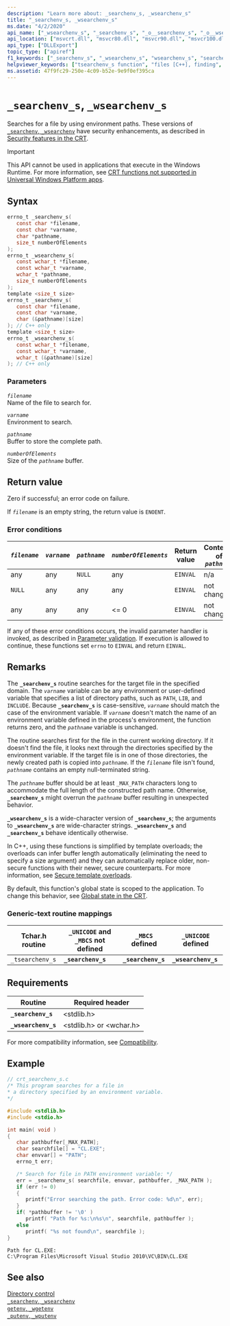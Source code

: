 ```yaml
---
description: "Learn more about: _searchenv_s, _wsearchenv_s"
title: "_searchenv_s, _wsearchenv_s"
ms.date: "4/2/2020"
api_name: ["_wsearchenv_s", "_searchenv_s", "_o__searchenv_s", "_o__wsearchenv_s"]
api_location: ["msvcrt.dll", "msvcr80.dll", "msvcr90.dll", "msvcr100.dll", "msvcr100_clr0400.dll", "msvcr110.dll", "msvcr110_clr0400.dll", "msvcr120.dll", "msvcr120_clr0400.dll", "ucrtbase.dll", "api-ms-win-crt-environment-l1-1-0.dll", "api-ms-win-crt-private-l1-1-0.dll"]
api_type: ["DLLExport"]
topic_type: ["apiref"]
f1_keywords: ["_searchenv_s", "_wsearchenv_s", "wsearchenv_s", "searchenv_s"]
helpviewer_keywords: ["tsearchenv_s function", "files [C++], finding", "buffers [C++], buffer overruns", "environment paths, searching for files", "wsearchenv_s function", "searchenv_s function", "_tsearchenv_s function", "buffer overruns", "buffers [C++], avoiding overruns", "_wsearchenv_s function", "_searchenv_s function", "environment paths"]
ms.assetid: 47f9fc29-250e-4c09-b52e-9e9f0ef395ca
---
```

# `_searchenv_s`, `_wsearchenv_s`

Searches for a file by using environment paths. These versions of [`_searchenv`, `_wsearchenv`](searchenv-wsearchenv.md) have security enhancements, as described in [Security features in the CRT](../security-features-in-the-crt.md).

> [!IMPORTANT]
> This API cannot be used in applications that execute in the Windows Runtime. For more information, see [CRT functions not supported in Universal Windows Platform apps](../../cppcx/crt-functions-not-supported-in-universal-windows-platform-apps.md).

## Syntax

```C
errno_t _searchenv_s(
   const char *filename,
   const char *varname,
   char *pathname,
   size_t numberOfElements
);
errno_t _wsearchenv_s(
   const wchar_t *filename,
   const wchar_t *varname,
   wchar_t *pathname,
   size_t numberOfElements
);
template <size_t size>
errno_t _searchenv_s(
   const char *filename,
   const char *varname,
   char (&pathname)[size]
); // C++ only
template <size_t size>
errno_t _wsearchenv_s(
   const wchar_t *filename,
   const wchar_t *varname,
   wchar_t (&pathname)[size]
); // C++ only
```

### Parameters

*`filename`*\
Name of the file to search for.

*`varname`*\
Environment to search.

*`pathname`*\
Buffer to store the complete path.

*`numberOfElements`*\
Size of the *`pathname`* buffer.

## Return value

Zero if successful; an error code on failure.

If *`filename`* is an empty string, the return value is `ENOENT`.

### Error conditions

| *`filename`* | *`varname`* | *`pathname`* | *`numberOfElements`* | Return value | Contents of *`pathname`* |
|---|---|---|---|---|---|
| any | any | `NULL` | any | `EINVAL` | n/a |
| `NULL` | any | any | any | `EINVAL` | not changed |
| any | any | any | <= 0 | `EINVAL` | not changed |

If any of these error conditions occurs, the invalid parameter handler is invoked, as described in [Parameter validation](../parameter-validation.md). If execution is allowed to continue, these functions set `errno` to `EINVAL` and return `EINVAL`.

## Remarks

The **`_searchenv_s`** routine searches for the target file in the specified domain. The *`varname`* variable can be any environment or user-defined variable that specifies a list of directory paths, such as `PATH`, `LIB`, and `INCLUDE`. Because **`_searchenv_s`** is case-sensitive, *`varname`* should match the case of the environment variable. If *`varname`* doesn't match the name of an environment variable defined in the process's environment, the function returns zero, and the *`pathname`* variable is unchanged.

The routine searches first for the file in the current working directory. If it doesn't find the file, it looks next through the directories specified by the environment variable. If the target file is in one of those directories, the newly created path is copied into *`pathname`*. If the *`filename`* file isn't found, *`pathname`* contains an empty null-terminated string.

The *`pathname`* buffer should be at least `_MAX_PATH` characters long to accommodate the full length of the constructed path name. Otherwise, **`_searchenv_s`** might overrun the *`pathname`* buffer resulting in unexpected behavior.

**`_wsearchenv_s`** is a wide-character version of **`_searchenv_s`**; the arguments to **`_wsearchenv_s`** are wide-character strings. **`_wsearchenv_s`** and **`_searchenv_s`** behave identically otherwise.

In C++, using these functions is simplified by template overloads; the overloads can infer buffer length automatically (eliminating the need to specify a size argument) and they can automatically replace older, non-secure functions with their newer, secure counterparts. For more information, see [Secure template overloads](../secure-template-overloads.md).

By default, this function's global state is scoped to the application. To change this behavior, see [Global state in the CRT](../global-state.md).

### Generic-text routine mappings

| Tchar.h routine | `_UNICODE` and `_MBCS` not defined | `_MBCS` defined | `_UNICODE` defined |
|---|---|---|---|
| `_tsearchenv_s` | **`_searchenv_s`** | **`_searchenv_s`** | **`_wsearchenv_s`** |

## Requirements

| Routine | Required header |
|---|---|
| **`_searchenv_s`** | \<stdlib.h> |
| **`_wsearchenv_s`** | \<stdlib.h> or \<wchar.h> |

For more compatibility information, see [Compatibility](../compatibility.md).

## Example

```C
// crt_searchenv_s.c
/* This program searches for a file in
* a directory specified by an environment variable.
*/

#include <stdlib.h>
#include <stdio.h>

int main( void )
{
   char pathbuffer[_MAX_PATH];
   char searchfile[] = "CL.EXE";
   char envvar[] = "PATH";
   errno_t err;

   /* Search for file in PATH environment variable: */
   err = _searchenv_s( searchfile, envvar, pathbuffer, _MAX_PATH );
   if (err != 0)
   {
      printf("Error searching the path. Error code: %d\n", err);
   }
   if( *pathbuffer != '\0' )
      printf( "Path for %s:\n%s\n", searchfile, pathbuffer );
   else
      printf( "%s not found\n", searchfile );
}
```

```Output
Path for CL.EXE:
C:\Program Files\Microsoft Visual Studio 2010\VC\BIN\CL.EXE
```

## See also

[Directory control](../directory-control.md)\
[`_searchenv`, `_wsearchenv`](searchenv-wsearchenv.md)\
[`getenv`, `_wgetenv`](getenv-wgetenv.md)\
[`_putenv`, `_wputenv`](putenv-wputenv.md)
